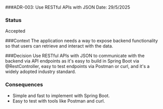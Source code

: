 ###ADR-003: Use RESTful APIs with JSON
Date: 29/5/2025

### Status
Accepted

###Context
The application needs a way to expose backend functionality so that users can retrieve and interact with the data.

###Decision
Use RESTful APIs with JSON to communicate with the backend via API endpoints as it's easy to build in Spring Boot
via @RestController, easy to test endpoints via Postman or curl, and it's a widely adopted industry standard.

### Consequences

- Simple and fast to implement with Spring Boot.
- Easy to test with tools like Postman and curl.
